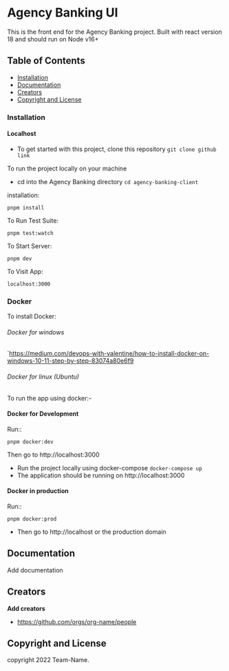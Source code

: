 # Agency Banking UI

This is the front end for the Agency Banking project. Built with react version 18 and should run on Node v16+

## Table of Contents

- [Installation](#installation)
- [Documentation](#documentation)
- [Creators](#creators)
- [Copyright and License](#copyright-and-license)

### Installation

#### Localhost

- To get started with this project, clone this repository `git clone github link`

To run the project locally on your machine

- cd into the Agency Banking directory `cd agency-banking-client`

installation:

```
pnpm install
```

To Run Test Suite:

```
pnpm test:watch
```

To Start Server:

```
pnpm dev
```

To Visit App:

```
localhost:3000
```

### Docker

To install Docker:
###### Docker for windows
`https://medium.com/devops-with-valentine/how-to-install-docker-on-windows-10-11-step-by-step-83074a80e6f9

###### Docker for linux (Ubuntu)


To run the app using docker:-

#### Docker for Development

Run::

```
pnpm docker:dev
```

Then go to http://localhost:3000

- Run the project locally using docker-compose `docker-compose up`
- The application should be running on http://localhost:3000

#### Docker in production

Run::

```
pnpm docker:prod
```

- Then go to http://localhost or the production domain

## Documentation

Add documentation

## Creators

**Add creators**

- https://github.com/orgs/org-name/people

## Copyright and License

copyright 2022 Team-Name.
